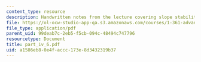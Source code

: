 ```yaml
---
content_type: resource
description: Handwritten notes from the lecture covering slope stability drained case.
file: https://ol-ocw-studio-app-qa.s3.amazonaws.com/courses/1-361-advanced-soil-mechanics-fall-2004/a1586eb80e4faccc173e8d3432319b37_part_iv_6.pdf
file_type: application/pdf
parent_uid: 99deab7c-2eb5-f5cb-094c-48494c747796
resourcetype: Document
title: part_iv_6.pdf
uid: a1586eb8-0e4f-accc-173e-8d3432319b37
---
```

